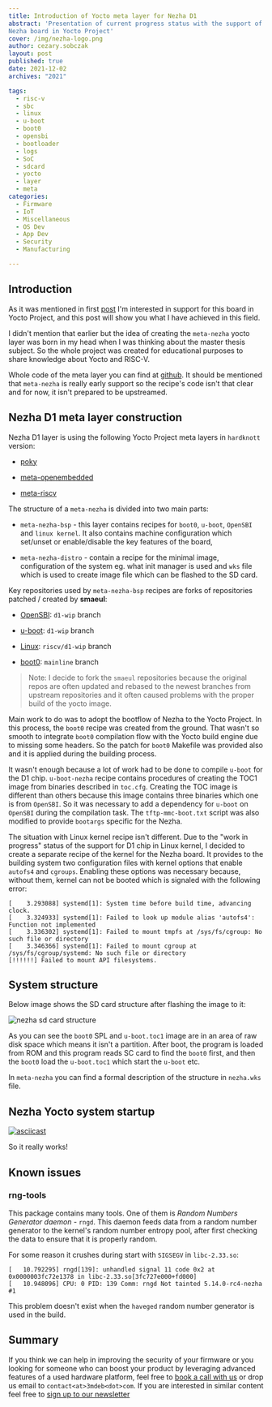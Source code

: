```yaml
---
title: Introduction of Yocto meta layer for Nezha D1
abstract: 'Presentation of current progress status with the support of the
Nezha board in Yocto Project'
cover: /img/nezha-logo.png
author: cezary.sobczak
layout: post
published: true
date: 2021-12-02
archives: "2021"

tags:
  - risc-v
  - sbc
  - linux
  - u-boot
  - boot0
  - opensbi
  - bootloader
  - logs
  - SoC
  - sdcard
  - yocto
  - layer
  - meta
categories:
  - Firmware
  - IoT
  - Miscellaneous
  - OS Dev
  - App Dev
  - Security
  - Manufacturing

---
```


## Introduction

As it was mentioned in first [post](https://blog.3mdeb.com/2021/2021-11-19-nezha-riscv-sbc-first-impression/)
I'm interested in support for this board in Yocto Project, and this post will
show you what I have achieved in this field.

I didn't mention that earlier but the idea of creating the `meta-nezha` yocto
layer was born in my head when I was thinking about the master thesis subject.
So the whole project was created for educational purposes to share knowledge
about Yocto and RISC-V.

Whole code of the meta layer you can find at [github](https://github.com/Cezarus27/meta-nezha). It should be mentioned that `meta-nezha` is really early support so
the recipe's code isn't that clear and for now, it isn't prepared to be
upstreamed.

## Nezha D1 meta layer construction

Nezha D1 layer is using the following Yocto Project meta layers in `hardknott`
version:

* [poky](https://git.yoctoproject.org/git/poky)

* [meta-openembedded](https://git.openembedded.org/meta-openembedded)

* [meta-riscv](https://github.com/riscv/meta-riscv.git)

The structure of a `meta-nezha` is divided into two main parts:

* `meta-nezha-bsp` - this layer contains recipes for `boot0`, `u-boot`,
  `OpenSBI` and `linux kernel`. It also contains machine configuration which
  set/unset or enable/disable the key features of the board,

* `meta-nezha-distro` - contain a recipe for the minimal image, configuration of the
  system eg. what init manager is used and `wks` file which is used to create
  image file which can be flashed to the SD card.

Key repositories used by `meta-nezha-bsp` recipes are forks of repositories
patched / created by **smaeul**:

* [OpenSBI](https://github.com/Cezarus27/opensbi/tree/d1-wip): `d1-wip` branch

* [u-boot](https://github.com/Cezarus27/u-boot/tree/d1-wip): `d1-wip` branch

* [Linux](https://github.com/Cezarus27/linux/tree/riscv/d1-wip): `riscv/d1-wip`
  branch

* [boot0](https://github.com/Cezarus27/sun20i_d1_spl): `mainline` branch

> Note: I decide to fork the `smaeul` repositories because the original repos
> are often updated and rebased to the newest branches from upstream
> repositories and it often caused problems with the proper build of the yocto
> image.

Main work to do was to adopt the bootflow of Nezha to the Yocto Project. In this
process, the `boot0` recipe was created from the ground. That wasn't so smooth
to integrate `boot0` compilation flow with the Yocto build engine due to missing
some headers. So the patch for `boot0` Makefile was provided also and it is
applied during the building process.

It wasn't enough because a lot of work had to be done to compile `u-boot` for
the D1 chip. `u-boot-nezha` recipe contains procedures of creating the TOC1
image from binaries described in `toc.cfg`. Creating the TOC image is different
than others because this image contains three binaries which one is from
`OpenSBI`. So it was necessary to add a dependency for `u-boot` on `OpenSBI`
during the compilation task. The `tftp-mmc-boot.txt` script was also modified to
provide `bootargs` specific for the Nezha.

The situation with Linux kernel recipe isn't different. Due to the "work in
progress" status of the support for D1 chip in Linux kernel, I decided to create
a separate recipe of the kernel for the Nezha board. It provides to the building
system two configuration files with kernel options that enable `autofs4` and `cgroups`. Enabling these options was necessary because, without them, kernel
can not be booted which is signaled with the following error:

```log
[    3.293088] systemd[1]: System time before build time, advancing clock.
[    3.324933] systemd[1]: Failed to look up module alias 'autofs4': Function not implemented
[    3.336302] systemd[1]: Failed to mount tmpfs at /sys/fs/cgroup: No such file or directory
[    3.346366] systemd[1]: Failed to mount cgroup at /sys/fs/cgroup/systemd: No such file or directory
[!!!!!!] Failed to mount API filesystems.
```

## System structure

Below image shows the SD card structure after flashing the image to it:

![nezha sd card structure](/img/nezha-sd-structure.png)

As you can see the `boot0` SPL and `u-boot.toc1` image are in an area of raw
disk space which means it isn't a partition. After boot, the program is loaded
from ROM and this program reads SC card to find the `boot0` first, and then the
`boot0` load the `u-boot.toc1` which start the `u-boot` etc.

In `meta-nezha` you can find a formal description of the structure in
`nezha.wks` file.

## Nezha Yocto system startup

[![asciicast](https://asciinema.org/a/450212.svg)](https://asciinema.org/a/450212)

So it really works!

## Known issues

### rng-tools

This package contains many tools. One of them is *Random Numbers Generator
daemon* - `rngd`. This daemon feeds data from a random number generator to the
kernel's random number entropy pool, after first checking the data to ensure
that it is properly random.

For some reason it crushes during start with `SIGSEGV` in `libc-2.33.so`:
```log
[   10.792295] rngd[139]: unhandled signal 11 code 0x2 at 0x0000003fc72e1378 in libc-2.33.so[3fc727e000+fd000]
[   10.948096] CPU: 0 PID: 139 Comm: rngd Not tainted 5.14.0-rc4-nezha #1
```

This problem doesn't exist when the `haveged` random number generator is used in
the build.

## Summary

If you think we can help in improving the security of your firmware or you
looking for someone who can boost your product by leveraging advanced features
of a used hardware platform, feel free to [book a call with us](https://calendly.com/3mdeb/consulting-remote-meeting)
or drop us email to `contact<at>3mdeb<dot>com`. If you are interested in similar
content feel free to [sign up to our newsletter](https://newsletter.3mdeb.com/subscription/PW6XnCeK6)
